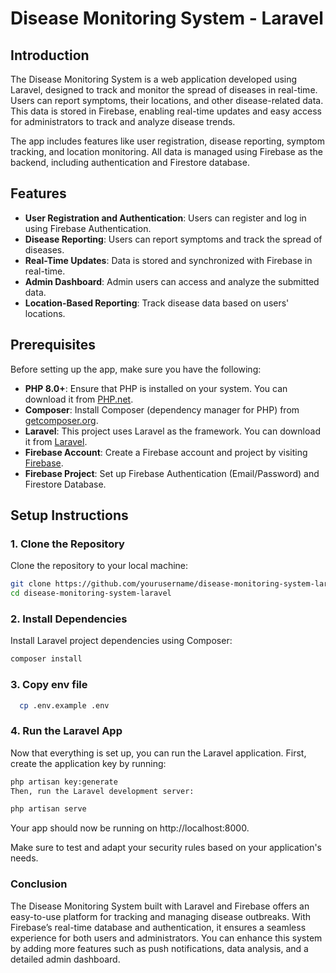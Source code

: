 # Disease Monitoring System - Laravel

## Introduction

The Disease Monitoring System is a web application developed using Laravel, designed to track and monitor the spread of diseases in real-time. Users can report symptoms, their locations, and other disease-related data. This data is stored in Firebase, enabling real-time updates and easy access for administrators to track and analyze disease trends.

The app includes features like user registration, disease reporting, symptom tracking, and location monitoring. All data is managed using Firebase as the backend, including authentication and Firestore database.

## Features

- **User Registration and Authentication**: Users can register and log in using Firebase Authentication.
- **Disease Reporting**: Users can report symptoms and track the spread of diseases.
- **Real-Time Updates**: Data is stored and synchronized with Firebase in real-time.
- **Admin Dashboard**: Admin users can access and analyze the submitted data.
- **Location-Based Reporting**: Track disease data based on users' locations.

## Prerequisites

Before setting up the app, make sure you have the following:

- **PHP 8.0+**: Ensure that PHP is installed on your system. You can download it from [PHP.net](https://www.php.net/).
- **Composer**: Install Composer (dependency manager for PHP) from [getcomposer.org](https://getcomposer.org/).
- **Laravel**: This project uses Laravel as the framework. You can download it from [Laravel](https://laravel.com/).
- **Firebase Account**: Create a Firebase account and project by visiting [Firebase](https://firebase.google.com/).
- **Firebase Project**: Set up Firebase Authentication (Email/Password) and Firestore Database.

## Setup Instructions

### 1. Clone the Repository

Clone the repository to your local machine:
  
  ```bash
  git clone https://github.com/yourusername/disease-monitoring-system-laravel.git
  cd disease-monitoring-system-laravel
  ```

### 2. Install Dependencies
Install Laravel project dependencies using Composer:

  ```bash
  composer install
  ```

### 3. Copy env file
```bash
  cp .env.example .env
```

### 4. Run the Laravel App
Now that everything is set up, you can run the Laravel application. First, create the application key by running:
```bash
php artisan key:generate
Then, run the Laravel development server:
```
```bash
php artisan serve
```

Your app should now be running on http://localhost:8000.


Make sure to test and adapt your security rules based on your application's needs.

### Conclusion
The Disease Monitoring System built with Laravel and Firebase offers an easy-to-use platform for tracking and managing disease outbreaks. With Firebase’s real-time database and authentication, it ensures a seamless experience for both users and administrators. You can enhance this system by adding more features such as push notifications, data analysis, and a detailed admin dashboard.
